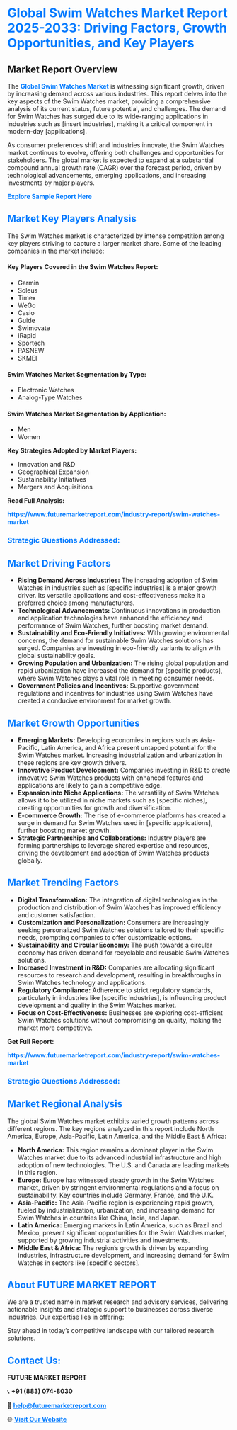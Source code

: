 <h1 style="color: #007BFF;">Global Swim Watches Market Report 2025-2033: Driving Factors, Growth Opportunities, and Key Players</h1>

<section id="overview">
<h2>Market Report Overview</h2>
<p>The <a href="https://www.futuremarketreport.com/industry-report/swim-watches-market" style="color: #007BFF; text-decoration: none;"><strong>Global Swim Watches Market</strong></a> is witnessing significant growth, driven by increasing demand across various industries. This report delves into the key aspects of the Swim Watches market, providing a comprehensive analysis of its current status, future potential, and challenges. The demand for Swim Watches has surged due to its wide-ranging applications in industries such as [insert industries], making it a critical component in modern-day [applications].</p>
<p>As consumer preferences shift and industries innovate, the Swim Watches market continues to evolve, offering both challenges and opportunities for stakeholders. The global market is expected to expand at a substantial compound annual growth rate (CAGR) over the forecast period, driven by technological advancements, emerging applications, and increasing investments by major players.</p>
</section>

<section id="overview">
<p><a href="https://www.futuremarketreport.com/request-sample/reportId=88229" style="color: #007BFF; text-decoration: none;"><strong>Explore Sample Report Here</strong></a></p>
</section>

<section id="key-players">
<h2 style="color: #007BFF;">Market Key Players Analysis</h2>
<p>The Swim Watches market is characterized by intense competition among key players striving to capture a larger market share. Some of the leading companies in the market include:</p>
<h4>Key Players Covered in the Swim Watches Report:</h4>
<ul><li>Garmin</li><li>Soleus</li><li>Timex</li><li>WeGo</li><li>Casio</li><li>Guide</li><li>Swimovate</li><li>iRapid</li><li>Sportech</li><li>PASNEW</li><li>SKMEI</li></ul>
<h4>Swim Watches Market Segmentation by Type:</h4>
<ul><li>Electronic Watches</li><li>Analog-Type Watches</li></ul>

<h4>Swim Watches Market Segmentation by Application:</h4>
<ul><li>Men</li><li>Women</li></ul>
<p><strong>Key Strategies Adopted by Market Players:</strong></p>
<ul>
<li>Innovation and R&D</li>
<li>Geographical Expansion</li>
<li>Sustainability Initiatives</li>
<li>Mergers and Acquisitions</li>
</ul>
</section>

<section>
<p><strong>Read Full Analysis: </strong></p><a href="https://www.futuremarketreport.com/industry-report/swim-watches-market" style="color: #007BFF; text-decoration: none;"><strong>https://www.futuremarketreport.com/industry-report/swim-watches-market</strong></a>
<h3 style="color: #007BFF;">Strategic Questions Addressed:</h3>
</section>

<section id="driving-factors">
<h2 style="color: #007BFF;">Market Driving Factors</h2>
<ul>
<li><strong>Rising Demand Across Industries:</strong> The increasing adoption of Swim Watches in industries such as [specific industries] is a major growth driver. Its versatile applications and cost-effectiveness make it a preferred choice among manufacturers.</li>
<li><strong>Technological Advancements:</strong> Continuous innovations in production and application technologies have enhanced the efficiency and performance of Swim Watches, further boosting market demand.</li>
<li><strong>Sustainability and Eco-Friendly Initiatives:</strong> With growing environmental concerns, the demand for sustainable Swim Watches solutions has surged. Companies are investing in eco-friendly variants to align with global sustainability goals.</li>
<li><strong>Growing Population and Urbanization:</strong> The rising global population and rapid urbanization have increased the demand for [specific products], where Swim Watches plays a vital role in meeting consumer needs.</li>
<li><strong>Government Policies and Incentives:</strong> Supportive government regulations and incentives for industries using Swim Watches have created a conducive environment for market growth.</li>
</ul>
</section>

<section id="growth-opportunities">
<h2 style="color: #007BFF;">Market Growth Opportunities</h2>
<ul>
<li><strong>Emerging Markets:</strong> Developing economies in regions such as Asia-Pacific, Latin America, and Africa present untapped potential for the Swim Watches market. Increasing industrialization and urbanization in these regions are key growth drivers.</li>
<li><strong>Innovative Product Development:</strong> Companies investing in R&D to create innovative Swim Watches products with enhanced features and applications are likely to gain a competitive edge.</li>
<li><strong>Expansion into Niche Applications:</strong> The versatility of Swim Watches allows it to be utilized in niche markets such as [specific niches], creating opportunities for growth and diversification.</li>
<li><strong>E-commerce Growth:</strong> The rise of e-commerce platforms has created a surge in demand for Swim Watches used in [specific applications], further boosting market growth.</li>
<li><strong>Strategic Partnerships and Collaborations:</strong> Industry players are forming partnerships to leverage shared expertise and resources, driving the development and adoption of Swim Watches products globally.</li>
</ul>
</section>

<section id="trending-factors">
<h2 style="color: #007BFF;">Market Trending Factors</h2>
<ul>
<li><strong>Digital Transformation:</strong> The integration of digital technologies in the production and distribution of Swim Watches has improved efficiency and customer satisfaction.</li>
<li><strong>Customization and Personalization:</strong> Consumers are increasingly seeking personalized Swim Watches solutions tailored to their specific needs, prompting companies to offer customizable options.</li>
<li><strong>Sustainability and Circular Economy:</strong> The push towards a circular economy has driven demand for recyclable and reusable Swim Watches solutions.</li>
<li><strong>Increased Investment in R&D:</strong> Companies are allocating significant resources to research and development, resulting in breakthroughs in Swim Watches technology and applications.</li>
<li><strong>Regulatory Compliance:</strong> Adherence to strict regulatory standards, particularly in industries like [specific industries], is influencing product development and quality in the Swim Watches market.</li>
<li><strong>Focus on Cost-Effectiveness:</strong> Businesses are exploring cost-efficient Swim Watches solutions without compromising on quality, making the market more competitive.</li>
</ul>
</section>

<section>
<p><strong>Get Full Report: </strong></p><a href="https://www.futuremarketreport.com/industry-report/swim-watches-market" style="color: #007BFF; text-decoration: none;"><strong>https://www.futuremarketreport.com/industry-report/swim-watches-market</strong></a>
<h3 style="color: #007BFF;">Strategic Questions Addressed:</h3>
</section>


<section id="regional-analysis">
<h2 style="color: #007BFF;">Market Regional Analysis</h2>
<p>The global Swim Watches market exhibits varied growth patterns across different regions. The key regions analyzed in this report include North America, Europe, Asia-Pacific, Latin America, and the Middle East & Africa:</p>
<ul>
<li><strong>North America:</strong> This region remains a dominant player in the Swim Watches market due to its advanced industrial infrastructure and high adoption of new technologies. The U.S. and Canada are leading markets in this region.</li>
<li><strong>Europe:</strong> Europe has witnessed steady growth in the Swim Watches market, driven by stringent environmental regulations and a focus on sustainability. Key countries include Germany, France, and the U.K.</li>
<li><strong>Asia-Pacific:</strong> The Asia-Pacific region is experiencing rapid growth, fueled by industrialization, urbanization, and increasing demand for Swim Watches in countries like China, India, and Japan.</li>
<li><strong>Latin America:</strong> Emerging markets in Latin America, such as Brazil and Mexico, present significant opportunities for the Swim Watches market, supported by growing industrial activities and investments.</li>
<li><strong>Middle East & Africa:</strong> The region’s growth is driven by expanding industries, infrastructure development, and increasing demand for Swim Watches in sectors like [specific sectors].</li>
</ul>
</section>

<footer>
<h2 style="color: #007BFF;">About FUTURE MARKET REPORT</h2>
<p>We are a trusted name in market research and advisory services, delivering actionable insights and strategic support to businesses across diverse industries. Our expertise lies in offering:</p>

<p>Stay ahead in today’s competitive landscape with our tailored research solutions.</p>

<h2 style="color: #007BFF;">Contact Us:</h2>
<p><strong>FUTURE MARKET REPORT</strong></p>
<p>📞 <strong>+91 (883) 074-8030</strong></p>
<p>📧 <strong><a href="mailto:help@futuremarketreport.com" style="color: #007BFF;">help@futuremarketreport.com</a></strong></p>
<p>🌐 <strong><a href="https://www.futuremarketreport.com/" style="color: #007BFF;">Visit Our Website</a></strong></p>
</footer>